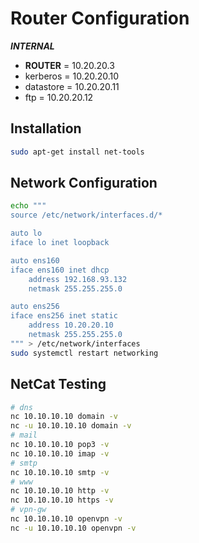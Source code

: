 # Router Configuration
***INTERNAL***
- **ROUTER** = 10.20.20.3
- kerberos = 10.20.20.10
- datastore = 10.20.20.11
- ftp = 10.20.20.12
## Installation
```sh
sudo apt-get install net-tools
```
## Network Configuration
```sh
echo """
source /etc/network/interfaces.d/*

auto lo
iface lo inet loopback

auto ens160
iface ens160 inet dhcp
    address 192.168.93.132
    netmask 255.255.255.0

auto ens256
iface ens256 inet static
    address 10.20.20.10
    netmask 255.255.255.0
""" > /etc/network/interfaces
sudo systemctl restart networking
```
## NetCat Testing
```sh
# dns
nc 10.10.10.10 domain -v
nc -u 10.10.10.10 domain -v
# mail
nc 10.10.10.10 pop3 -v
nc 10.10.10.10 imap -v
# smtp
nc 10.10.10.10 smtp -v
# www
nc 10.10.10.10 http -v
nc 10.10.10.10 https -v
# vpn-gw
nc 10.10.10.10 openvpn -v
nc -u 10.10.10.10 openvpn -v
```

